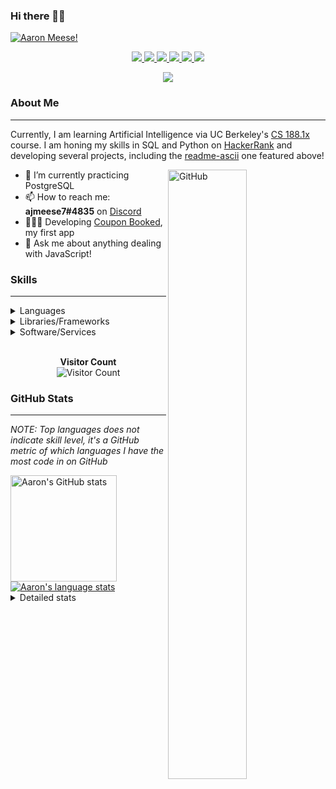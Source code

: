 ### Hi there 👋🏻
[![Aaron Meese!](https://user-images.githubusercontent.com/17814535/88975338-a2aabf00-d27f-11ea-963f-8a19608716b4.png)](https://github.com/ajmeese7/readme-ascii "README ASCII")

<p align="center">
  <a href="https://link.aaronmeese.com/github">
    <img src="https://img.shields.io/badge/-Github-000?style=flat&logo=Github&logoColor=white" />
  </a>
  <a href="https://link.aaronmeese.com/linkedin">
    <img src="https://img.shields.io/badge/-LinkedIn-blue?style=flat&logo=Linkedin&logoColor=white" />
  </a>
  <a href="https://link.aaronmeese.com/instagram">
    <img src="https://img.shields.io/badge/-Instagram-c13584?style=flat&labelColor=c13584&logo=instagram&logoColor=white" />
  </a>
  <a href="https://link.aaronmeese.com/twitter">
    <img src="https://img.shields.io/badge/-Twitter-1ca0f1?style=flat-square&labelColor=1ca0f1&logo=twitter&logoColor=white&link=https://twitter.com/ajmeese7" />
  </a>
  <a href="https://link.aaronmeese.com/medium">
    <img src="https://img.shields.io/badge/-Medium-03a57a?style=flat-square&labelColor=000000&logo=Medium&link=https://medium.com/@ajmeese7/" />
  </a>
  <a href="mailto:ajmeese7@gmail.com">
    <img src="https://img.shields.io/badge/-Gmail-c14438?style=flat&logo=Gmail&logoColor=white" />
  </a>
</p>
<p align="center">
  <a href="https://link.aaronmeese.com/codewars">
    <img src="https://www.codewars.com/users/ajmeese7/badges/large" />
  </a>
  <!-- <img src="https://projecteuler.net/profile/ajmeese7.png" /> -->
</p>

### About Me ###
----------------------------------------------------------------------------------------------------------------------------
Currently, I am learning Artificial Intelligence via UC Berkeley's [CS 188.1x](https://courses.edx.org/courses/BerkeleyX/CS188.1x-4/1T2015/course/) course.
I am honing my skills in SQL and Python on [HackerRank](https://www.hackerrank.com/ajmeese7) and developing several projects, including the 
[readme-ascii](https://github.com/ajmeese7/readme-ascii) one featured above!

<img width="50%" align="right" alt="GitHub" src="https://raw.githubusercontent.com/onimur/.github/master/.resources/git-header.svg" />

- 🔭 I’m currently practicing PostgreSQL
- 📫 How to reach me: **ajmeese7#4835** on [Discord](https://discord.com)
- 👨🏼‍💻 Developing [Coupon Booked](https://couponbooked.com), my first app
- 💬 Ask me about anything dealing with JavaScript!
<!-- TODO: make this pretty enough to promote!
- 🎯 Portfolio site: [https://aaronmeese.com](https://aaronmeese.com/)
-->

### Skills ###
----------------------------------------------------------------------------------------------------------------------------
<details>
<summary>Languages</summary>

+ JavaScript
+ HTML
+ CSS
    + [README ASCII](https://github.com/ajmeese7/readme-ascii)
+ PHP
+ Java
    + [BRCC Java](https://github.com/ajmeese7/brcc-java)
    + [Euler Problems](https://github.com/ajmeese7/euler-problems)

</details>
<details>
<summary>Libraries/Frameworks</summary>

+ NodeJS
    + [Snapchat Share](https://github.com/ajmeese7/snapchat-share)
    + [FRC Spreadsheets](https://github.com/ajmeese7/frc-spreadsheets)
+ Cordova
+ jQuery
+ Discord.js
    + [Spambot](https://github.com/ajmeese7/spambot)
    + [Automatic Reactions](https://github.com/ajmeese7/automatic-reactions)
    + [Multiple Reactions](https://github.com/ajmeese7/multiple-reactions)
+ Puppeteer
    + [README ASCII](https://github.com/ajmeese7/readme-ascii)
    + [Dynamic Page Retrieval](https://github.com/ajmeese7/dynamic-page-retrieval)
+ Nightmare.js
    + [Steam Queue Clicker](https://github.com/ajmeese7/steam-queue-clicker)
    + [Repbot](https://github.com/ajmeese7/repbot)
+ json-fs-store
    + [Multiple Reactions](https://github.com/ajmeese7/multiple-reactions)
+ pdf-lib

</details>
<details>
<summary>Software/Services</summary>

+ Wallpaper Engine
    + [Random Wallpaper](https://github.com/ajmeese7/random-wallpaper)
    + [Image of the Day](https://github.com/ajmeese7/image-of-the-day)
+ phpMyAdmin
+ Cloudinary
+ Firefox Extensions
    + [Chess Next Move](https://github.com/ajmeese7/chess-next-move)
    + [Gmail Label Organizer](https://github.com/ajmeese7/gmail-label-organizer)
+ Google Analytics
+ Heroku
+ Nexmo
+ Auth0

</details>
<!--
<details>
<summary>Soft Skills</summary>
+ English/Grammar
+ SEO
    <!-- + TODO: Add my site examples after I finish improving them --
</details>
-->

<p align="center">
  <br>
  <b>Visitor Count</b><br>
  <img src="https://profile-counter.glitch.me/ajmeese7/count.svg" alt="Visitor Count"/>
</p>

### GitHub Stats ###
----------------------------------------------------------------------------------------------------------------------------
*NOTE: Top languages does not indicate skill level, it's a GitHub metric of which languages I have the most code in on GitHub*

<a href="https://profile-summary-for-github.com/user/ajmeese7">
  <img align="left" height="170px" src="https://github-readme-stats.vercel.app/api?username=ajmeese7&show_icons=true&line_height=27&count_private=true&include_all_commits=true" alt="Aaron's GitHub stats"/>
  <img src="https://github-readme-stats.vercel.app/api/top-langs/?username=ajmeese7&hide_langs_below=5&layout=compact" alt="Aaron's language stats"/>
</a>

<details>
<summary>Detailed stats</summary>

### :zap: Recent Activity
<!--START_SECTION:activity-->
1. ❗️ Opened issue [#53](https://github.com//anmol098/waka-readme-stats/issues/53) in [anmol098/waka-readme-stats](https://github.com//anmol098/waka-readme-stats)
2. 💪 Opened PR [#52](https://github.com//anmol098/waka-readme-stats/pull/52) in [anmol098/waka-readme-stats](https://github.com//anmol098/waka-readme-stats)
3. 🎉 Merged PR [#1](https://github.com//ajmeese7/waka-readme-stats/pull/1) in [ajmeese7/waka-readme-stats](https://github.com//ajmeese7/waka-readme-stats)
4. 💪 Opened PR [#1](https://github.com//ajmeese7/waka-readme-stats/pull/1) in [ajmeese7/waka-readme-stats](https://github.com//ajmeese7/waka-readme-stats)
5. 💪 Opened PR [#51](https://github.com//anmol098/waka-readme-stats/pull/51) in [anmol098/waka-readme-stats](https://github.com//anmol098/waka-readme-stats)
<!--END_SECTION:activity-->

### 🧐 Waka Stats
<!--START_SECTION:waka-->
**🐱 My GitHub Data** 

> 🏆 478 Contributions in year 2020
 > 
> 📦 Used 43.4 kB in GitHub's Storage 
 > 
> 💼 Opted to Hire
 > 
> 📜 40 Public Repositories 
 > 
> 🔑 15 Owned Private Repositories 

**I'm an early 🐤** 

```text
🌞 Morning    133 commits    ██████░░░░░░░░░░░░░░░░░░░   26.28% 
🌆 Daytime    239 commits    ███████████░░░░░░░░░░░░░░   47.23% 
🌃 Evening    128 commits    ██████░░░░░░░░░░░░░░░░░░░   25.3% 
🌙 Night      6 commits      ░░░░░░░░░░░░░░░░░░░░░░░░░   1.19%

```
📅 **I'm Most Productive on Saturdays** 

```text
Monday       58 commits     ██░░░░░░░░░░░░░░░░░░░░░░░   11.46% 
Tuesday      62 commits     ███░░░░░░░░░░░░░░░░░░░░░░   12.25% 
Wednesday    65 commits     ███░░░░░░░░░░░░░░░░░░░░░░   12.85% 
Thursday     65 commits     ███░░░░░░░░░░░░░░░░░░░░░░   12.85% 
Friday       82 commits     ████░░░░░░░░░░░░░░░░░░░░░   16.21% 
Saturday     102 commits    █████░░░░░░░░░░░░░░░░░░░░   20.16% 
Sunday       72 commits     ███░░░░░░░░░░░░░░░░░░░░░░   14.23%

```


📊 **This week I spent my time on** 

```text
⌚︎ Timezone: America/Chicago

💬 Languages: 
JavaScript               10 hrs 25 mins      ██████████████░░░░░░░░░░░   58.7% 
HTML                     1 hr 56 mins        ██░░░░░░░░░░░░░░░░░░░░░░░   10.96% 
CSS                      1 hr 47 mins        ██░░░░░░░░░░░░░░░░░░░░░░░   10.06% 
Markdown                 1 hr 36 mins        ██░░░░░░░░░░░░░░░░░░░░░░░   9.09% 
YAML                     33 mins             ░░░░░░░░░░░░░░░░░░░░░░░░░   3.17%

🐱‍💻 Projects: 
steam-summary            7 hrs 13 mins       ██████████░░░░░░░░░░░░░░░   40.7% 
galley-calls             3 hrs 11 mins       ████░░░░░░░░░░░░░░░░░░░░░   17.97% 
coupon-book              2 hrs 16 mins       ███░░░░░░░░░░░░░░░░░░░░░░   12.81% 
ajmeese7                 1 hr 30 mins        ██░░░░░░░░░░░░░░░░░░░░░░░   8.47% 
legendary-octo-waffle    1 hr 27 mins        ██░░░░░░░░░░░░░░░░░░░░░░░   8.19%

```

**I mostly code in JavaScript** 

```text
JavaScript               20 repos            ██████████████░░░░░░░░░░░   55.56% 
HTML                     6 repos             ████░░░░░░░░░░░░░░░░░░░░░   16.67% 
Java                     4 repos             ██░░░░░░░░░░░░░░░░░░░░░░░   11.11% 
Python                   2 repos             █░░░░░░░░░░░░░░░░░░░░░░░░   5.56% 
CSS                      1 repos             ░░░░░░░░░░░░░░░░░░░░░░░░░   2.78%

```



<!--END_SECTION:waka-->
</details>

